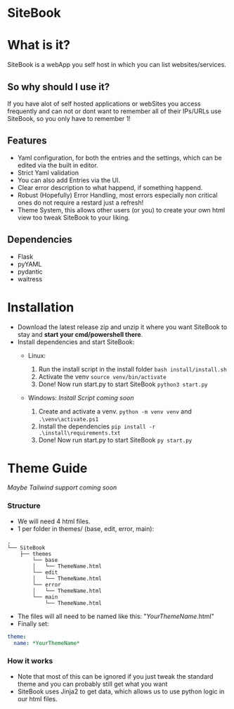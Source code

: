 # SiteBook

# What is it?
SiteBook is a webApp you self host in which you can list websites/services.

## So why should I use it?
If you have alot of self hosted applications or webSites you access frequently and can not or dont want to remember all of their IPs/URLs use SiteBook, so you only have to remember 1!

## Features
- Yaml configuration, for both the entries and the settings, which can be edited via the built in editor.
- Strict Yaml validation
- You can also add Entries via the UI.
- Clear error description to what happend, if something happend.
- Robust (Hopefully) Error Handling, most errors especially non critical ones do not require a restard just a refresh!
- Theme System, this allows other users (or you) to create your own html view too tweak SiteBook to your liking.

## Dependencies
- Flask
- pyYAML
- pydantic
- waitress

# Installation
- Download the latest release zip and unzip it where you want SiteBook to stay and **start your cmd/powershell there**.
- Install dependencies and start SiteBook:
    - Linux:
        1. Run the install script in the install folder `bash install/install.sh`
        2. Activate the venv `source venv/bin/activate`
        3. Done! Now run start.py to start SiteBook `python3 start.py`

    - Windows:
        *Install Script coming soon*
        1. Create and activate a venv. `python -m venv venv` and `.\venv\activate.ps1`
        2. Install the dependencies `pip install -r .\install\requirements.txt`
        3. Done! Now run start.py to start SiteBook `py start.py`
            
# Theme Guide
*Maybe Tailwind support coming soon*

### Structure
- We will need 4 html files.
- 1 per folder in themes/ (base, edit, error, main):
``` text
.
└── SiteBook
    ├── themes
        └── base
        │   └── ThemeName.html
        └── edit
        │   └── ThemeName.html
        └── error
        │   └── ThemeName.html
        └── main
            └── ThemeName.html
```
- The files will all need to be named like this: "*YourThemeName*.html"
- Finally set:
``` yaml
theme:
  name: *YourThemeName*
```

### How it works
- Note that most of this can be ignored if you just tweak the standard theme and you can probably still get what you want
- SiteBook uses Jinja2 to get data, which allows us to use python logic in our html files.
